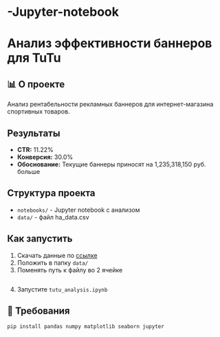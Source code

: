 # -Jupyter-notebook
# Анализ эффективности баннеров для TuTu

## 📊 О проекте
Анализ рентабельности рекламных баннеров для интернет-магазина спортивных товаров.

## Результаты
- **CTR:** 11.22%
- **Конверсия:** 30.0%
- **Обоснование:** Текущие баннеры приносят на 1,235,318,150 руб. больше

## Структура проекта
- `notebooks/` - Jupyter notebook с анализом
- `data/` - файл ha_data.csv

## Как запустить
1. Скачать данные по [ссылке](https://disk.yandex.ru/d/12cdc3yym8NksQ)
2. Положить в папку `data/`
3. Поменять путь к файлу во 2 ячейке
   ```file_path = "C:/___/___/___/Project/data/ha_data.csv" 
5. Запустите `tutu_analysis.ipynb`

## 🔧 Требования
```bash
pip install pandas numpy matplotlib seaborn jupyter 
